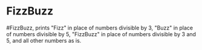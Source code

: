 # FizzBuzz
#FizzBuzz, prints "Fizz" in place of numbers divisible by 3, "Buzz" in place of numbers divisible by 5, "FizzBuzz" in place of numbers divisible by 3 and 5, and all other numbers as is.
